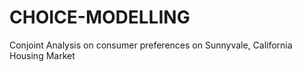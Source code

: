 # CHOICE-MODELLING
Conjoint Analysis on consumer preferences on Sunnyvale, California Housing Market
